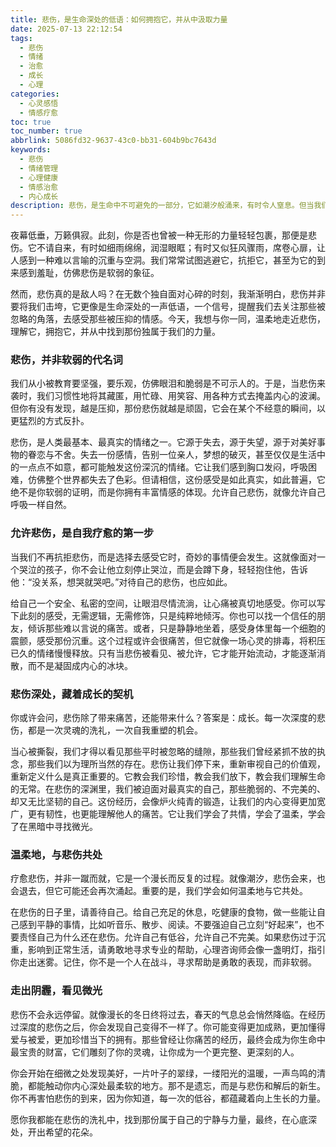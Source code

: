 ```yaml
---
title: 悲伤，是生命深处的低语：如何拥抱它，并从中汲取力量
date: 2025-07-13 22:12:54
tags:
  - 悲伤
  - 情绪
  - 治愈
  - 成长
  - 心理
categories:
  - 心灵感悟
  - 情感疗愈
toc: true
toc_number: true
abbrlink: 5086fd32-9637-43c0-bb31-604b9bc7643d
keywords:
  - 悲伤
  - 情绪管理
  - 心理健康
  - 情感治愈
  - 内心成长
description: 悲伤，是生命中不可避免的一部分，它如潮汐般涌来，有时令人窒息。但当我们学会不再抗拒，而是温柔地拥抱这份深沉的情绪时，我们会发现，悲伤并非软弱的代名词，它更像是一扇通往内心深处的窗，指引我们看见被忽略的角落，汲取成长的力量，最终走向更深刻的理解与治愈。
---
```


夜幕低垂，万籁俱寂。此刻，你是否也曾被一种无形的力量轻轻包裹，那便是悲伤。它不请自来，有时如细雨绵绵，润湿眼眶；有时又似狂风骤雨，席卷心扉，让人感到一种难以言喻的沉重与空洞。我们常常试图逃避它，抗拒它，甚至为它的到来感到羞耻，仿佛悲伤是软弱的象征。

然而，悲伤真的是敌人吗？在无数个独自面对心碎的时刻，我渐渐明白，悲伤并非要将我们击垮，它更像是生命深处的一声低语，一个信号，提醒我们去关注那些被忽略的角落，去感受那些被压抑的情感。今天，我想与你一同，温柔地走近悲伤，理解它，拥抱它，并从中找到那份独属于我们的力量。

### 悲伤，并非软弱的代名词

我们从小被教育要坚强，要乐观，仿佛眼泪和脆弱是不可示人的。于是，当悲伤来袭时，我们习惯性地将其藏匿，用忙碌、用笑容、用各种方式去掩盖内心的波澜。但你有没有发现，越是压抑，那份悲伤就越是顽固，它会在某个不经意的瞬间，以更猛烈的方式反扑。

悲伤，是人类最基本、最真实的情绪之一。它源于失去，源于失望，源于对美好事物的眷恋与不舍。失去一份感情，告别一位亲人，梦想的破灭，甚至仅仅是生活中的一点点不如意，都可能触发这份深沉的情绪。它让我们感到胸口发闷，呼吸困难，仿佛整个世界都失去了色彩。但请相信，这份感受是如此真实，如此普遍，它绝不是你软弱的证明，而是你拥有丰富情感的体现。允许自己悲伤，就像允许自己呼吸一样自然。

### 允许悲伤，是自我疗愈的第一步

当我们不再抗拒悲伤，而是选择去感受它时，奇妙的事情便会发生。这就像面对一个哭泣的孩子，你不会让他立刻停止哭泣，而是会蹲下身，轻轻抱住他，告诉他：“没关系，想哭就哭吧。”对待自己的悲伤，也应如此。

给自己一个安全、私密的空间，让眼泪尽情流淌，让心痛被真切地感受。你可以写下此刻的感受，无需逻辑，无需修饰，只是纯粹地倾泻。你也可以找一个信任的朋友，倾诉那些难以言说的痛苦。或者，只是静静地坐着，感受身体里每一个细胞的震颤，感受那份沉重。这个过程或许会很痛苦，但它就像一场心灵的排毒，将积压已久的情绪慢慢释放。只有当悲伤被看见、被允许，它才能开始流动，才能逐渐消散，而不是凝固成内心的冰块。

### 悲伤深处，藏着成长的契机

你或许会问，悲伤除了带来痛苦，还能带来什么？答案是：成长。每一次深度的悲伤，都是一次灵魂的洗礼，一次自我重塑的机会。

当心被撕裂，我们才得以看见那些平时被忽略的缝隙，那些我们曾经紧抓不放的执念，那些我们以为理所当然的存在。悲伤让我们停下来，重新审视自己的价值观，重新定义什么是真正重要的。它教会我们珍惜，教会我们放下，教会我们理解生命的无常。在悲伤的深渊里，我们被迫面对最真实的自己，那些脆弱的、不完美的、却又无比坚韧的自己。这份经历，会像炉火纯青的锻造，让我们的内心变得更加宽广，更有韧性，也更能理解他人的痛苦。它让我们学会了共情，学会了温柔，学会了在黑暗中寻找微光。

### 温柔地，与悲伤共处

疗愈悲伤，并非一蹴而就，它是一个漫长而反复的过程。就像潮汐，悲伤会来，也会退去，但它可能还会再次涌起。重要的是，我们学会如何温柔地与它共处。

在悲伤的日子里，请善待自己。给自己充足的休息，吃健康的食物，做一些能让自己感到平静的事情，比如听音乐、散步、阅读。不要强迫自己立刻“好起来”，也不要责怪自己为什么还在悲伤。允许自己有低谷，允许自己不完美。如果悲伤过于沉重，影响到正常生活，请勇敢地寻求专业的帮助，心理咨询师会像一盏明灯，指引你走出迷雾。记住，你不是一个人在战斗，寻求帮助是勇敢的表现，而非软弱。

### 走出阴霾，看见微光

悲伤不会永远停留。就像漫长的冬日终将过去，春天的气息总会悄然降临。在经历过深度的悲伤之后，你会发现自己变得不一样了。你可能变得更加成熟，更加懂得爱与被爱，更加珍惜当下的拥有。那些曾经让你痛苦的经历，最终会成为你生命中最宝贵的财富，它们雕刻了你的灵魂，让你成为一个更完整、更深刻的人。

你会开始在细微之处发现美好，一片叶子的翠绿，一缕阳光的温暖，一声鸟鸣的清脆，都能触动你内心深处最柔软的地方。那不是遗忘，而是与悲伤和解后的新生。你不再害怕悲伤的到来，因为你知道，每一次的低谷，都蕴藏着向上生长的力量。

愿你我都能在悲伤的洗礼中，找到那份属于自己的宁静与力量，最终，在心底深处，开出希望的花朵。
